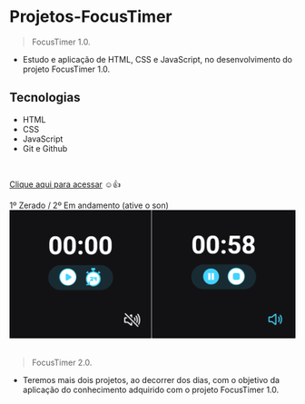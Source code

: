 # Projetos-FocusTimer

> FocusTimer 1.0.

* Estudo e aplicação de HTML, CSS e JavaScript, no desenvolvimento do projeto FocusTimer 1.0.

## Tecnologias
- HTML
- CSS
- JavaScript
- Git e Github
</br>

[Clique aqui para acessar](https://karinewagner.github.io/Projetos-FocusTimer/FocusTimer-1.0/) ☺️👍

1º Zerado / 2º Em andamento (ative o son)
![preview](./FocusTimer-1.0/.github/preview.png) 
</br>
</br>

> FocusTimer 2.0.

* Teremos mais dois projetos, ao decorrer dos dias, com o objetivo da aplicação do conhecimento adquirido com o projeto FocusTimer 1.0.
